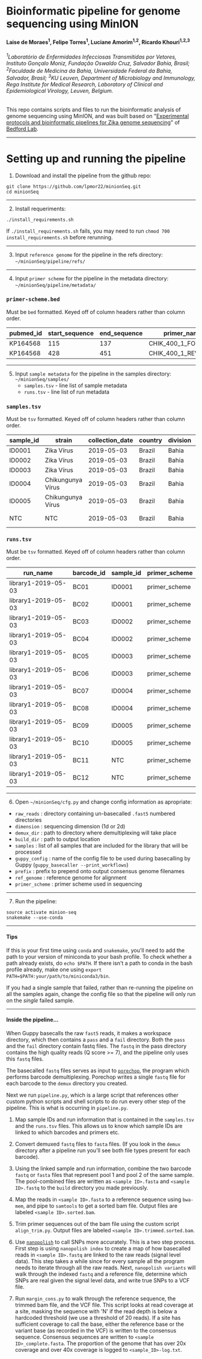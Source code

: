 # Bioinformatic pipeline for genome sequencing using MinION

#### Laise de Moraes<sup>1</sup>, Felipe Torres<sup>1</sup>, Luciane Amorim<sup>1,2</sup>, Ricardo Khouri<sup>1,2,3</sup>

###### <sup>1</sup>Laboratório de Enfermidades Infecciosas Transmitidas por Vetores, Instituto Gonçalo Moniz, Fundação Oswaldo Cruz, Salvador Bahia, Brasil; <sup>2</sup>Faculdade de Medicina da Bahia, Universidade Federal da Bahia, Salvador, Brasil; <sup>3</sup>KU Leuven, Department of Microbiology and Immunology, Rega Institute for Medical Research, Laboratory of Clinical and Epidemiological Virology, Leuven, Belgium.

This repo contains scripts and files to run the bioinformatic analysis of genome sequencing using MinION, and was built based on "[Experimental protocols and bioinformatic pipelines for Zika genome sequencing](https://github.com/blab/zika-seq)" of [Bedford Lab](https://bedford.io/projects/zika-seq).

-----

# Setting up and running the pipeline

1. Download and install the pipeline from the github repo:

```
git clone https://github.com/lpmor22/minionSeq.git
cd minionSeq
```

-----

2. Install requeriments:

```
./install_requirements.sh
```

If `./install_requirements.sh` fails, you may need to run `chmod 700 install_requirements.sh` before rerunning.

-----

3. Input `reference genome` for the pipeline in the refs directory: ``~/minionSeq/pipeline/refs/``

-----

4. Input `primer scheme` for the pipeline in the metadata directory: ``~/minionSeq/pipeline/metadata/``

### `primer-scheme.bed`

Must be `bed` formatted. Keyed off of column headers rather than column order.

| pubmed_id | start_sequence | end_sequence | primer_name        | sense_strand |
| ----------| -------------- | ------------ | ------------------ | ------------ |
| KP164568  | 115            | 137          | CHIK_400_1_FORWARD | +            |
| KP164568  | 428            | 451          | CHIK_400_1_REVERSE | -            

-----

5. Input `sample metadata` for the pipeline in the samples directory: ``~/minionSeq/samples/``
    - ``samples.tsv`` - line list of sample metadata
    - ``runs.tsv`` - line list of run metadata

### `samples.tsv`

Must be `tsv` formatted. Keyed off of column headers rather than column order.

| sample_id | strain             | collection_date | country | division  | location  | usvi_sample_id      | seq_platform |
| --------- | ------------------ | --------------- | ------- | --------- | --------- | ------------------- | ------------ |
| ID0001    | Zika Vírus         | 2019-05-03      | Brazil  | Bahia     | Salvador  | Plasma              | minion       |
| ID0002    | Zika Vírus         | 2019-05-03      | Brazil  | Bahia     | Salvador  | Whole Blood         | minion       |
| ID0003    | Zika Vírus         | 2019-05-03      | Brazil  | Bahia     | Salvador  | Urine               | minion       |
| ID0004    | Chikungunya Vírus  | 2019-05-03      | Brazil  | Bahia     | Salvador  | Plasma              | minion       |
| ID0005    | Chikungunya Vírus  | 2019-05-03      | Brazil  | Bahia     | Salvador  | Whole Blood         | minion       |
| NTC       | NTC                | 2019-05-03      | Brazil  | Bahia     | Salvador  | No Template Control | minion       |

### `runs.tsv`

Must be `tsv` formatted. Keyed off of column headers rather than column order.

| run_name            | barcode_id | sample_id    | primer_scheme |
| ------------------- | ---------- | ------------ | ------------- |
| library1-2019-05-03 | BC01       | ID0001       | primer_scheme |
| library1-2019-05-03 | BC02       | ID0001       | primer_scheme |
| library1-2019-05-03 | BC03       | ID0002       | primer_scheme |
| library1-2019-05-03 | BC04       | ID0002       | primer_scheme |
| library1-2019-05-03 | BC05       | ID0003       | primer_scheme |
| library1-2019-05-03 | BC06       | ID0003       | primer_scheme |
| library1-2019-05-03 | BC07       | ID0004       | primer_scheme |
| library1-2019-05-03 | BC08       | ID0004       | primer_scheme |
| library1-2019-05-03 | BC09       | ID0005       | primer_scheme |
| library1-2019-05-03 | BC10       | ID0005       | primer_scheme |
| library1-2019-05-03 | BC11       | NTC          | primer_scheme |
| library1-2019-05-03 | BC12       | NTC          | primer_scheme |

-----

6. Open ``~/minionSeq/cfg.py`` and change config information as apropriate:
* ``raw_reads`` : directory containing un-basecalled ``.fast5`` numbered directories
* ``dimension`` : sequencing dimension (1d or 2d)
* ``demux_dir`` : path to directory where demultiplexing will take place
* ``build_dir`` : path to output location
* ``samples`` : list of all samples that are included for the library that will be processed
* ``guppy_config`` : name of the config file to be used during basecalling by Guppy (``guppy_basecaller --print_workflows``)
* ``prefix`` : prefix to prepend onto output consensus genome filenames
* ``ref_genome`` : reference genome for alignment
* ``primer_scheme`` : primer scheme used in sequencing

-----

7. Run the pipeline:

  ```
  source activate minion-seq
  snakemake --use-conda
  ```

-----

#### Tips

If this is your first time using `conda` and `snakemake`, you'll need to add the path to your version of miniconda to your bash profile. To check whether a path already exists, do `echo $PATH`. If there isn't a path to conda in the bash profile already, make one using `export PATH=$PATH:your/path/to/miniconda3/bin`.

If you had a single sample that failed, rather than re-running the pipeline on all the samples again, change the config file so that the pipeline will only run on the _single_ failed sample.

-----

#### Inside the pipeline...

When Guppy basecalls the raw `fast5` reads, it makes a workspace directory, which then contains a `pass` and a `fail` directory. Both the `pass` and the `fail` directory contain fastq files. The `fastq` in the pass directory contains the high quality reads (Q score >= 7), and the pipeline only uses this `fastq` files.

The basecalled `fastq` files serves as input to [`porechop`](https://github.com/rrwick/Porechop), the program which performs barcode demultiplexing. Porechop writes a single `fastq` file for each barcode to the `demux` directory you created.

Next we run `pipeline.py`, which is a large script that references other custom python scripts and shell scripts to do run every other step of the pipeline. This is what is occurring in `pipeline.py`.

1.  Map sample IDs and run information that is contained in the `samples.tsv` and the `runs.tsv` files. This allows us to know which sample IDs are linked to which barcodes and primers etc.

2. Convert demuxed `fastq` files to `fasta` files. (If you look in the `demux` directory after a pipeline run you'll see both file types present for each barcode).

3. Using the linked sample and run information, combine the two barcode `fastq` or `fasta` files that represent pool 1 and pool 2 of the same sample. The pool-combined files are written as `<sample ID>.fasta` and `<sample ID>.fastq` to the `build` directory you made previously.

4. Map the reads in `<sample ID>.fasta` to a reference sequence using `bwa-mem`, and pipe to `samtools` to get a sorted bam file. Output files are labeled `<sample ID>.sorted.bam`.

5. Trim primer sequences out of the bam file using the custom script `align_trim.py`. Output files are labeled `<sample ID>.trimmed.sorted.bam`.

6. Use [`nanopolish`](https://github.com/jts/nanopolish) to call SNPs more accurately. This is a two step process. First step is using `nanopolish index` to create a map of how basecalled reads in `<sample ID>.fastq` are linked to the raw reads (signal level data). This step takes a while since for every sample all the program needs to iterate through all the raw reads.  Next, `nanopolish variants` will walk through the indexed `fastq` and a reference file, determine which SNPs are real given the signal level data, and write true SNPs to a VCF file.

7. Run `margin_cons.py` to walk through the reference sequence, the trimmed bam file, and the VCF file. This script looks at read coverage at a site, masking the sequence with 'N' if the read depth is below a hardcoded threshold (we use a threshold of 20 reads). If a site has sufficient coverage to call the base, either the reference base or the variant base (as recorded in the VCF) is written to the consensus sequence. Consensus sequences are written to `<sample ID>_complete.fasta`. The proportion of the genome that has over 20x coverage and over 40x coverage is logged to `<sample_ID>-log.txt`.
